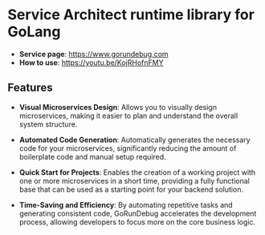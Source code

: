 # Service Architect runtime library for GoLang

- **Service page**: https://www.gorundebug.com
- **How to use**:
https://youtu.be/KojRHofnFMY

## Features

- **Visual Microservices Design**: Allows you to visually design microservices, making it easier to plan and understand the overall system structure.

- **Automated Code Generation**: Automatically generates the necessary code for your microservices, significantly reducing the amount of boilerplate code and manual setup required.

- **Quick Start for Projects**: Enables the creation of a working project with one or more microservices in a short time, providing a fully functional base that can be used as a starting point for your backend solution.

- **Time-Saving and Efficiency**: By automating repetitive tasks and generating consistent code, GoRunDebug accelerates the development process, allowing developers to focus more on the core business logic.
